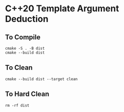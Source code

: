 # C++20 Template Argument Deduction


## To Compile
```shell
cmake -S . -B dist
cmake --build dist
```

## To Clean
```shell
cmake --build dist --target clean
```

## To Hard Clean

```shell
rm -rf dist
```
